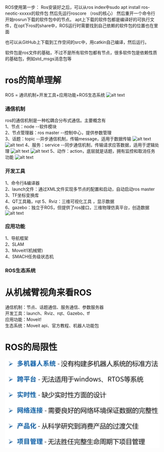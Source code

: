 ROS使用第一步：
Ros安装好之后，可以从ros index中sudo apt install ros-neotic-xxxxx的软件包
然后先运行roscore  （ros的核心）
然后重开一个命令行开始rosrun下载的软件包中的节点。 
apt上下载的软件包都是编译好的可执行文件，在opt下ros的share中，ROS运行时需要找到自己依赖的软件包的位置也在里面

也可以从GitHub上下载到工作空间的src中，用catkin自己编译，然后运行。

软件包是ros文件的基础，不过不是所有软件包都有节点，很多软件包是依赖性质的基础包，例如std_msgs消息包等



# ros的简单理解
ROS = 通讯机制+开发工具+应用功能+ROS生态系统
![alt text](image-16.png)
### 通信机制
ros的通信机制是一种松耦合分布式通信。主要概念有  
1、节点：node --软件模块  
2、节点管理器：ros master --控制中心，提供参数管理  
3、话题：topic --异步通信机制，传输message，适用于数据传输 
![alt text](image-10.png)
![alt text](image-12.png)
4、服务：service --同步通信机制，传输请求应答数据，适用于逻辑处理 
![alt text](image-11.png)
![alt text](image-13.png)
5、动作：action，底层就是话题，拥有监控和取消任务功能
![alt text](image-14.png)
### 开发工具
 1、命令行&编译器  
 2、launch文件：通过XML文件实现多节点的配置和启动，自动启动ros master  
 3、TF坐标变换库  
 4、QT工具箱，rqt
 5、Rviz：三维可视化工具 ，显示数据  
 6、gazebo：独立于ROS，但提供了ros接口，三维物理仿真平台，创造数据
 ![alt text](image-15.png)
### 应用功能
1、导航框架   
2、SLAM  
3、Moveit!(机械臂)  
4、SMACH任务级状态机
### ROS生态系统



# 从机械臂视角来看ROS
通信机制：节点、话题通信、服务通信、参数服务器  
开发工具：launch、Rviz、rqt、Gazebo、tf  
应用功能：Moveit!  
生态系统：Moveit api、官方教程、机器人功能包

# ROS的局限性
![alt text](image-21.png)